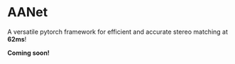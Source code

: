 # AANet

A versatile pytorch framework for efficient and accurate stereo matching at **62ms**!

**Coming soon!**
